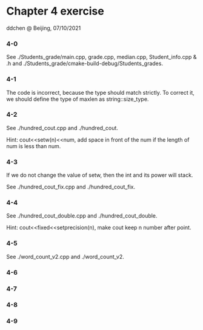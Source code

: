 # Chapter 4 exercise

ddchen @ Beijing, 07/10/2021

### 4-0

See ./Students_grade/main.cpp, grade.cpp, median.cpp, Student_info.cpp & .h and ./Students_grade/cmake-build-debug/Students_grades.

### 4-1

The code is incorrect, because the type should match strictly. To correct it, we should define the type of maxlen as string::size_type.

### 4-2

See ./hundred_cout.cpp and ./hundred_cout.

Hint: cout<<setw(n)<<num, add space in front of the num if the length of num is less than num.

### 4-3

If we do not change the value of setw, then the int and its power will stack.

See ./hundred_cout_fix.cpp and ./hundred_cout_fix.

### 4-4

See ./hundred_cout_double.cpp and ./hundred_cout_double.

Hint: cout<<fixed<<setprecision(n), make cout keep n number after point.

### 4-5

See ./word_count_v2.cpp and ./word_count_v2.

### 4-6



### 4-7

### 4-8

### 4-9



